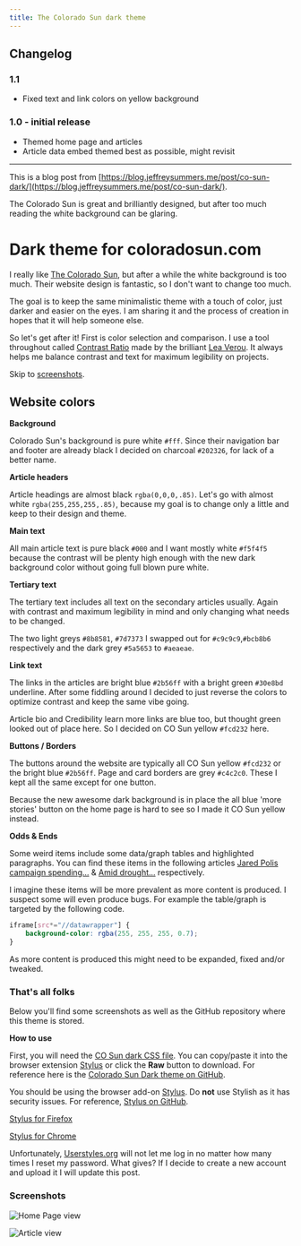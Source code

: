 ```yaml
---
title: The Colorado Sun dark theme
---
```

## Changelog

### **1.1**

- Fixed text and link colors on yellow background

### **1.0 - initial release**

- Themed home page and articles
- Article data embed themed best as possible, might revisit

---
This is a blog post from [https://blog.jeffreysummers.me/post/co-sun-dark/](https://blog.jeffreysummers.me/post/co-sun-dark/).

The Colorado Sun is great and brilliantly designed, but after too much reading the white background can be glaring.

# Dark theme for coloradosun.com

I really like [The Colorado Sun](https://coloradosun.com/), but after a while the white background is too much.  Their website design is fantastic, so I don't want to change too much.

The goal is to keep the same minimalistic theme with a touch of color, just darker and easier on the eyes. I am sharing it and the process of creation in hopes that it will help someone else.

So let's get after it! First is color selection and comparison. I use a tool throughout called [Contrast Ratio](https://contrast-ratio.com/) made by the brilliant [Lea Verou](http://lea.verou.me/). It always helps me balance contrast and text for maximum legibility on projects.

Skip to [screenshots](#screenshots).

## Website colors
**Background**

Colorado Sun's background is pure white `#fff`. Since their navigation bar and footer are already black I decided on charcoal `#202326`, for lack of a better name.

**Article headers**

Article headings are almost black `rgba(0,0,0,.85)`. Let's go with almost white `rgba(255,255,255,.85)`, because my goal is to change only a little and keep to their design and theme.

**Main text**

All main article text is pure black `#000` and I want mostly white `#f5f4f5` because the contrast will be plenty high enough with the new dark background color without going full blown pure white.

**Tertiary text**

The tertiary text includes all text on the secondary articles usually. Again with contrast and maximum legibility in mind and only changing what needs to be changed.

The two light greys `#8b8581`, `#7d7373` I swapped out for `#c9c9c9`,`#bcb8b6` respectively and the dark grey `#5a5653` to `#aeaeae`.

**Link text**

The links in the articles are bright blue `#2b56ff` with a bright green `#30e8bd` underline. After some fiddling around I decided to just reverse the colors to optimize contrast and keep the same vibe going.

Article bio and Credibility learn more links are blue too, but thought green looked out of place here. So I decided on CO Sun yellow `#fcd232` here.

**Buttons / Borders**

The buttons around the website are typically all CO Sun yellow `#fcd232` or the bright blue `#2b56ff`. Page and card borders are grey `#c4c2c0`. These I kept all the same except for one button.

Because the new awesome dark background is in place the all blue 'more stories' button on the home page is hard to see so I made it CO Sun yellow instead.

**Odds & Ends**

Some weird items include some data/graph tables and highlighted paragraphs. You can find these items in the following articles [Jared Polis campaign spending...](https://coloradosun.com/2018/09/14/jared-polis-campaign-spending-governor-race-2018/) & [Amid drought...](https://coloradosun.com/2018/09/12/colorado-water-law-drought-climate-change/) respectively.

I imagine these items will be more prevalent as more content is produced. I suspect some will even produce bugs. For example the table/graph is targeted by the following code.

```css
iframe[src*="//datawrapper"] {
	background-color: rgba(255, 255, 255, 0.7);
}
```

As more content is produced this might need to be expanded, fixed and/or tweaked.

### That's all folks

Below you'll find some screenshots as well as the GitHub repository where this theme is stored.

**How to use**

First, you will need the [CO Sun dark CSS file](https://github.com/obscuredetour/dark-co-sun/blob/master/co-sun-dark.css). You can copy/paste it into  the browser extension [Stylus](https://add0n.com/stylus.html) or click the **Raw** button to download. For reference here is the [Colorado Sun Dark theme on GitHub](https://github.com/obscuredetour/dark-co-sun).

You should be using the browser add-on [Stylus](https://add0n.com/stylus.html). Do **not** use Stylish as it has security issues. For reference, [Stylus on GitHub](https://github.com/openstyles/stylus).

[Stylus for Firefox](https://addons.mozilla.org/en-US/firefox/addon/styl-us/)

[Stylus for Chrome](https://chrome.google.com/webstore/detail/stylus/clngdbkpkpeebahjckkjfobafhncgmne?hl=en)

 Unfortunately, [Userstyles.org](https://userstyles.org/) will not let me log in no matter how many times I reset my password. What gives? If I decide to create a new account and upload it I will update this post.

### Screenshots

![Home Page view](https://github.com/obscuredetour/dark-co-sun/raw/master/screenshot-homepage.jpg)

![Article view](https://github.com/obscuredetour/dark-co-sun/raw/master/screenshot-article.jpg)
